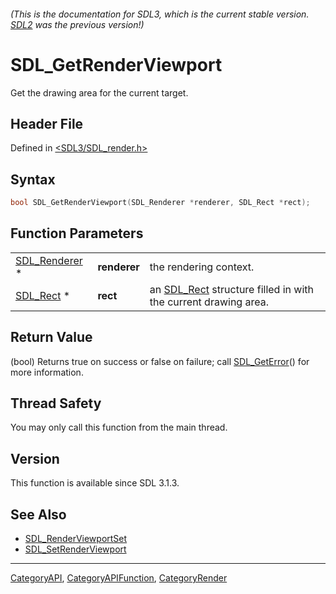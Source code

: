 ###### (This is the documentation for SDL3, which is the current stable version. [SDL2](https://wiki.libsdl.org/SDL2/) was the previous version!)
# SDL_GetRenderViewport

Get the drawing area for the current target.

## Header File

Defined in [<SDL3/SDL_render.h>](https://github.com/libsdl-org/SDL/blob/main/include/SDL3/SDL_render.h)

## Syntax

```c
bool SDL_GetRenderViewport(SDL_Renderer *renderer, SDL_Rect *rect);
```

## Function Parameters

|                                |              |                                                                            |
| ------------------------------ | ------------ | -------------------------------------------------------------------------- |
| [SDL_Renderer](SDL_Renderer) * | **renderer** | the rendering context.                                                     |
| [SDL_Rect](SDL_Rect) *         | **rect**     | an [SDL_Rect](SDL_Rect) structure filled in with the current drawing area. |

## Return Value

(bool) Returns true on success or false on failure; call
[SDL_GetError](SDL_GetError)() for more information.

## Thread Safety

You may only call this function from the main thread.

## Version

This function is available since SDL 3.1.3.

## See Also

- [SDL_RenderViewportSet](SDL_RenderViewportSet)
- [SDL_SetRenderViewport](SDL_SetRenderViewport)

----
[CategoryAPI](CategoryAPI), [CategoryAPIFunction](CategoryAPIFunction), [CategoryRender](CategoryRender)

